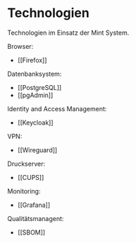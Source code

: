 # Technologien

Technologien im Einsatz der Mint System.

Browser:

* [[Firefox]]

Datenbanksystem:

* [[PostgreSQL]]
* [[pgAdmin]]

Identity and Access Management:

* [[Keycloak]]

VPN:

* [[Wireguard]]

Druckserver:

* [[CUPS]]

Monitoring:

* [[Grafana]]

Qualitätsmanagent:

* [[SBOM]]
